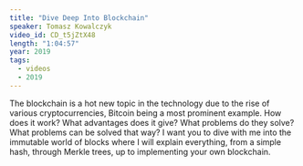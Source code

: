 ```yaml
---
title: "Dive Deep Into Blockchain"
speaker: Tomasz Kowalczyk
video_id: CD_t5jZtX48
length: "1:04:57"
year: 2019
tags:
  - videos
  - 2019
---
```


The blockchain is a hot new topic in the technology due to the rise of various cryptocurrencies, Bitcoin being a most prominent example. How does it work? What advantages does it give? What problems do they solve? What problems can be solved that way? I want you to dive with me into the immutable world of blocks where I will explain everything, from a simple hash, through Merkle trees, up to implementing your own blockchain.
